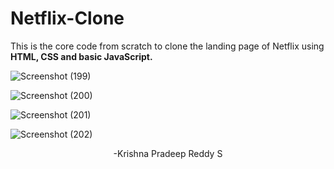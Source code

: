 # Netflix-Clone
This is the core code from scratch to clone the landing page of Netflix using **HTML, CSS and basic JavaScript.**


![Screenshot (199)](https://user-images.githubusercontent.com/90108144/200103951-bb4ea678-dd5d-4057-9861-349473f200e2.png)




![Screenshot (200)](https://user-images.githubusercontent.com/90108144/200103955-9c1a0924-7182-408b-a8ed-7bdf9c8fb9b6.png)


![Screenshot (201)](https://user-images.githubusercontent.com/90108144/200103959-6accd226-3bc1-4c9b-89de-cc84881b849c.png)


![Screenshot (202)](https://user-images.githubusercontent.com/90108144/200103968-0fbf81c9-e879-4f58-a3ee-0632f3ea08fe.png)


<p align="center">
-Krishna Pradeep Reddy S

</p>
